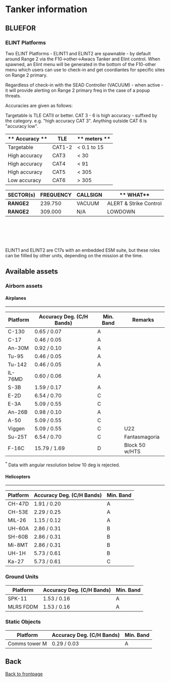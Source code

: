 # Tanker information

## BLUEFOR

### ELINT Platforms
Two ELINT Platforms - ELINT1 and ELINT2 are spawnable - by default around Range 2 via the F10->other->Awacs Tanker and Elint control. When spawned, an Elint menu will be generated in the bottom of the F10-other menu which users can use to check-in and get coordiantes for specific sites on Range 2 primary.

Regardless of check-in with the SEAD Controller (VACUUM) - when active - it will provide alerting on Range 2 primary freq in the case of a popup threats.

Accuracies are given as follows:

Targetable is TLE CATII or better.
CAT 3 - 6 is high accuracy - suffxed by the category. e.g. "high accuracy CAT 3".
Anything outside CAT 6 is "accuracy low".

** Accuracy ** | TLE | ** meters **
-------------- | --- | ------------
Targetable | CAT1-2 | < 0.1 to 15
High accuracy | CAT3 | < 30
High accuracy | CAT4 | < 91
High accuracy | CAT5 | < 305 
Low accuracy | CAT6 | > 305



**SECTOR(s)** |  **FREQUENCY** |  **CALLSIGN** | ** WHAT**
 ------------ | ---------------| ------------- | -----------------------    
**RANGE2**    | 239.750        | VACUUM        | ALERT & Strike Control 
**RANGE2**    | 309.000        | N/A           | LOWDOWN

<br>
<br>
<br>
<br>

ELINT1 and ELINT2 are C17s with an embedded ESM suite, but these roles can be fillled by other units, depending on the mission at the time.


## Available assets
### Airborn assets
#### Airplanes
---
| Platform  | Accuracy Deg. (C/H Bands)| Min. Band | Remarks |
| --------  | ----------- | - | - |
| C-130     | 0.65 / 0.07 | A ||
| C-17      | 0.46 / 0.05 | A ||
| An-30M    | 0.92 / 0.10 | A ||
| Tu-95     | 0.46 / 0.05 | A ||
| Tu-142    | 0.46 / 0.05 | A ||
| IL-76MD   | 0.60 / 0.06 | A ||
| S-3B      | 1.59 / 0.17 | A ||
| E-2D      | 6.54 / 0.70 | C ||
| E-3A      | 5.09 / 0.55 | C ||
| An-26B    | 0.98 / 0.10 | A ||
| A-50      | 5.09 / 0.55 | C ||
| Viggen    | 5.09 / 0.55 | C | U22 |
| Su-25T    | 6.54 / 0.70 | C | Fantasmagoria |  
| F-16C     | 15.79 / 1.69| D | Block 50 w/HTS |

<sup>*</sup> Data with angular resolution below 10 deg is rejected. 
  
#### Helicopters
---
| Platform  | Accuracy Deg. (C/H Bands)| Min. Band |
| --------  | ----------  | - |
| CH-47D    | 1.91 / 0.20 | A |
| CH-53E    | 2.29 / 0.25 | A |
| MIL-26    | 1.15 / 0.12 | A |
| UH-60A    | 2.86 / 0.31 | B |
| SH-60B    | 2.86 / 0.31 | B |
| Mi-8MT    | 2.86 / 0.31 | B |
| UH-1H     | 5.73 / 0.61 | B |
| Ka-27     | 5.73 / 0.61 | C | 

### Ground Units
| Platform  | Accuracy Deg. (C/H Bands) | Min. Band |
| --------  | --------    | - |
| SPK-11    | 1.53 / 0.16 | A |
| MLRS FDDM | 1.53 / 0.16 | A | 

### Static Objects
| Platform  | Accuracy Deg. (C/H Bands) | Min. Band |
| --------  | --------  | --------  |
| Comms tower M | 0.29 / 0.03 | A |

## Back
[Back to frontpage](https://132nd-vwing.github.io/ATRM_Brief/)
